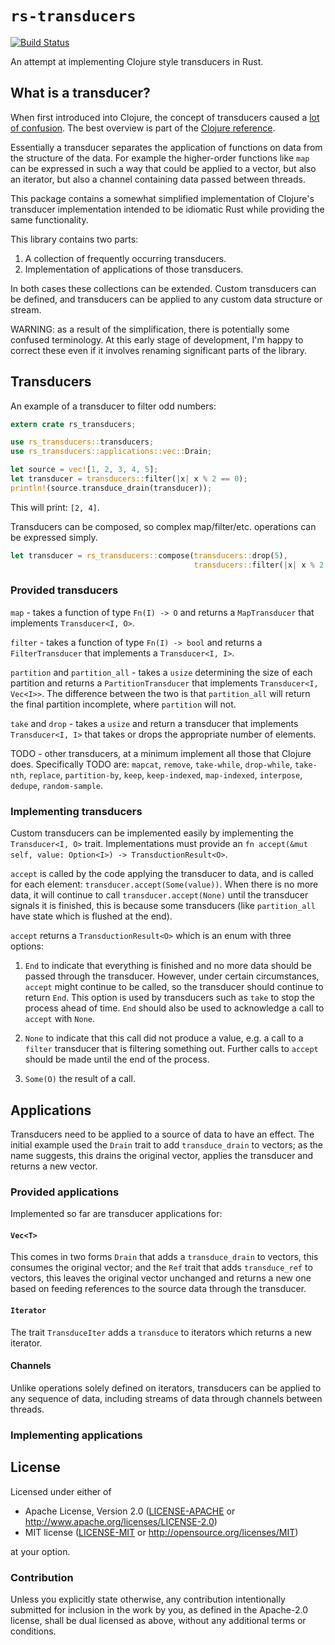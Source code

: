 # `rs-transducers`

[![Build Status](https://travis-ci.org/benashford/rs-transducers.svg?branch=master)](https://travis-ci.org/benashford/rs-transducers)

An attempt at implementing Clojure style transducers in Rust.

## What is a transducer?

When first introduced into Clojure, the concept of transducers caused a [lot of confusion](https://news.ycombinator.com/item?id=8143905).  The best overview is part of the [Clojure reference](http://clojure.org/reference/transducers).

Essentially a transducer separates the application of functions on data from the structure of the data.  For example the higher-order functions like `map` can be expressed in such a way that could be applied to a vector, but also an iterator, but also a channel containing data passed between threads.

This package contains a somewhat simplified implementation of Clojure's transducer implementation intended to be idiomatic Rust while providing the same functionality.

This library contains two parts:

1. A collection of frequently occurring transducers.
2. Implementation of applications of those transducers.

In both cases these collections can be extended.  Custom transducers can be defined, and transducers can be applied to any custom data structure or stream.

WARNING: as a result of the simplification, there is potentially some confused terminology.  At this early stage of development, I'm happy to correct these even if it involves renaming significant parts of the library.

## Transducers

An example of a transducer to filter odd numbers:

```rust
extern crate rs_transducers;

use rs_transducers::transducers;
use rs_transducers::applications::vec::Drain;

let source = vec![1, 2, 3, 4, 5];
let transducer = transducers::filter(|x| x % 2 == 0);
println!(source.transduce_drain(transducer));
```

This will print: `[2, 4]`.

Transducers can be composed, so complex map/filter/etc. operations can be expressed simply.

```rust
let transducer = rs_transducers::compose(transducers::drop(5),
                                         transducers::filter(|x| x % 2 == 0));
```

### Provided transducers

`map` - takes a function of type `Fn(I) -> O` and returns a `MapTransducer` that implements `Transducer<I, O>`.

`filter` - takes a function of type `Fn(I) -> bool` and returns a `FilterTransducer` that implements a `Transducer<I, I>`.

`partition` and `partition_all` - takes a `usize` determining the size of each partition and returns a `PartitionTransducer` that implements `Transducer<I, Vec<I>>`.  The difference between the two is that `partition_all` will return the final partition incomplete, where `partition` will not.

`take` and `drop` - takes a `usize` and return a transducer that implements `Transducer<I, I>` that takes or drops the appropriate number of elements.

TODO - other transducers, at a minimum implement all those that Clojure does.  Specifically TODO are: `mapcat`, `remove`, `take-while`, `drop-while`, `take-nth`, `replace`, `partition-by`, `keep`, `keep-indexed`, `map-indexed`, `interpose`, `dedupe`, `random-sample`.

### Implementing transducers

Custom transducers can be implemented easily by implementing the `Transducer<I, O>` trait.  Implementations must provide an `fn accept(&mut self, value: Option<I>) -> TransductionResult<O>`.

`accept` is called by the code applying the transducer to data, and is called for each element: `transducer.accept(Some(value))`.  When there is no more data, it will continue to call `transducer.accept(None)` until the transducer signals it is finished, this is because some transducers (like `partition_all` have state which is flushed at the end).

`accept` returns a `TransductionResult<O>` which is an enum with three options:

1. `End` to indicate that everything is finished and no more data should be passed through the transducer.  However, under certain circumstances, `accept` might continue to be called, so the transducer should continue to return `End`.  This option is used by transducers such as `take` to stop the process ahead of time.  `End` should also be used to acknowledge a call to `accept` with `None`.

2. `None` to indicate that this call did not produce a value, e.g. a call to a `filter` transducer that is filtering something out.  Further calls to `accept` should be made until the end of the process.

3. `Some(O)` the result of a call.

## Applications

Transducers need to be applied to a source of data to have an effect.  The initial example used the `Drain` trait to add `transduce_drain` to vectors; as the name suggests, this drains the original vector, applies the transducer and returns a new vector.

### Provided applications

Implemented so far are transducer applications for:

#### `Vec<T>`

This comes in two forms `Drain` that adds a `transduce_drain` to vectors, this consumes the original vector; and the `Ref` trait that adds `transduce_ref` to vectors, this leaves the original vector unchanged and returns a new one based on feeding references to the source data through the transducer.

#### `Iterator`

The trait `TransduceIter` adds a `transduce` to iterators which returns a new iterator.

#### Channels

Unlike operations solely defined on iterators, transducers can be applied to any sequence of data, including streams of data through channels between threads.

### Implementing applications

## License

Licensed under either of

* Apache License, Version 2.0 ([LICENSE-APACHE](LICENSE-APACHE) or http://www.apache.org/licenses/LICENSE-2.0)
* MIT license ([LICENSE-MIT](LICENSE-MIT) or http://opensource.org/licenses/MIT)

at your option.

### Contribution

Unless you explicitly state otherwise, any contribution intentionally submitted for inclusion in the work by you, as defined in the Apache-2.0 license, shall be dual licensed as above, without any additional terms or conditions.
